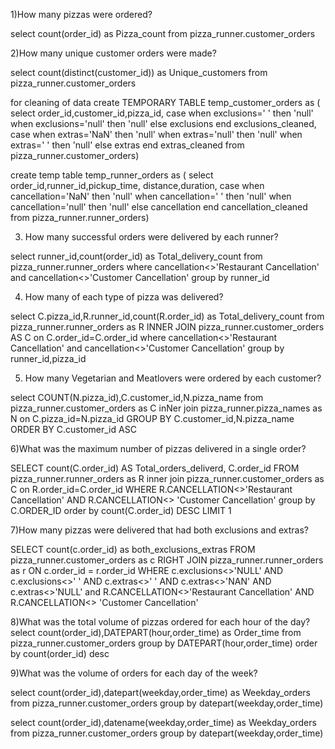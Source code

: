 1)How many pizzas were ordered?

select count(order_id) as Pizza_count from pizza_runner.customer_orders

2)How many unique customer orders were made?

select count(distinct(customer_id)) as Unique_customers from pizza_runner.customer_orders

for cleaning of data 
create TEMPORARY TABLE temp_customer_orders as (
select order_id,customer_id,pizza_id,
case when
exclusions=' ' then 'null'
when exclusions='null' then 'null'
else exclusions
end exclusions_cleaned,
case when
extras='NaN' then 'null'
when extras='null' then 'null'
when extras=' ' then 'null'
else extras
end extras_cleaned
from pizza_runner.customer_orders)

create temp table temp_runner_orders as (
  select order_id,runner_id,pickup_time,
distance,duration,
case when cancellation='NaN' then 'null'
  when cancellation=' ' then 'null'
  when cancellation='null' then 'null'
  else cancellation 
  end cancellation_cleaned from pizza_runner.runner_orders)
  

3) How many successful orders were delivered by each runner?

select runner_id,count(order_id) as Total_delivery_count from 
pizza_runner.runner_orders
where cancellation<>'Restaurant Cancellation' and cancellation<>'Customer Cancellation'
group by runner_id

4) How many of each type of pizza was delivered?
   
select C.pizza_id,R.runner_id,count(R.order_id) as Total_delivery_count from 
pizza_runner.runner_orders as R
INNER JOIN
pizza_runner.customer_orders AS C
on C.order_id=C.order_id
where cancellation<>'Restaurant Cancellation' and cancellation<>'Customer Cancellation'
group by runner_id,pizza_id

5) How many Vegetarian and Meatlovers were ordered by each customer?

select COUNT(N.pizza_id),C.customer_id,N.pizza_name from 
pizza_runner.customer_orders as C
inNer join 
pizza_runner.pizza_names as N
on 
C.pizza_id=N.pizza_id
GROUP BY C.customer_id,N.pizza_name
ORDER BY C.customer_id ASC

6)What was the maximum number of pizzas delivered in a single order?

SELECT count(C.order_id) AS Total_orders_deliverd, C.order_id  FROM pizza_runner.runner_orders as R
inner join
pizza_runner.customer_orders as C
on R.order_id=C.order_id
WHERE R.CANCELLATION<>'Restaurant Cancellation' AND R.CANCELLATION<> 'Customer Cancellation'
group by C.ORDER_ID
order by count(C.order_id) DESC
LIMIT 1

7)How many pizzas were delivered that had both exclusions and extras?

SELECT count(c.order_id) as both_exclusions_extras
FROM pizza_runner.customer_orders as c 
RIGHT JOIN pizza_runner.runner_orders as r ON c.order_id = r.order_id
WHERE c.exclusions<>'NULL' AND c.exclusions<>' ' AND c.extras<>' ' AND c.extras<>'NAN' AND c.extras<>'NULL' and R.CANCELLATION<>'Restaurant Cancellation' AND R.CANCELLATION<> 'Customer Cancellation'

8)What was the total volume of pizzas ordered for each hour of the day?
select count(order_id),DATEPART(hour,order_time) as Order_time
from pizza_runner.customer_orders
group by DATEPART(hour,order_time)
order by count(order_id) desc

9)What was the volume of orders for each day of the week?

select count(order_id),datepart(weekday,order_time) as Weekday_orders from pizza_runner.customer_orders
group by datepart(weekday,order_time)

select count(order_id),datename(weekday,order_time) as Weekday_orders from pizza_runner.customer_orders
group by datepart(weekday,order_time)
